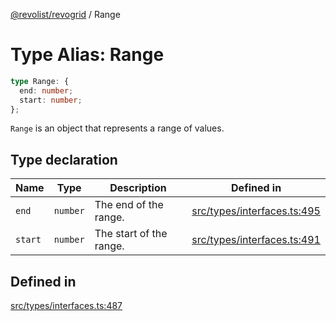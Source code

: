 [@revolist/revogrid](README.md) / Range

# Type Alias: Range

```ts
type Range: {
  end: number;
  start: number;
};
```

`Range` is an object that represents a range of values.

## Type declaration

| Name | Type | Description | Defined in |
| ------ | ------ | ------ | ------ |
| `end` | `number` | The end of the range. | [src/types/interfaces.ts:495](https://github.com/revolist/revogrid/blob/6957d67da887b25ac544cadb80669dc782e7d7d6/src/types/interfaces.ts#L495) |
| `start` | `number` | The start of the range. | [src/types/interfaces.ts:491](https://github.com/revolist/revogrid/blob/6957d67da887b25ac544cadb80669dc782e7d7d6/src/types/interfaces.ts#L491) |

## Defined in

[src/types/interfaces.ts:487](https://github.com/revolist/revogrid/blob/6957d67da887b25ac544cadb80669dc782e7d7d6/src/types/interfaces.ts#L487)
